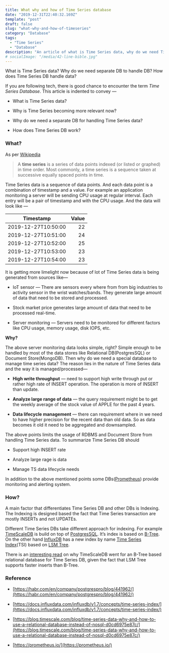```yaml
---
title: What why and how of Time Series database
date: "2019-12-31T22:40:32.169Z"
template: "post"
draft: false
slug: "what-why-and-how-of-timeseries"
category: "Database"
tags:
  - "Time Series"
  - "Database"
description: "An article of what is Time Series data, why do we need Time Series database and how does Time Series database work."
# socialImage: "/media/42-line-bible.jpg"
---
```


What is Time Series data? Why do we need separate DB to handle DB? How does Time Series DB handle data?

If you are following tech, there is good chance to encounter the term *Time Series Database*. This article is indented to convey —

* What is Time Series data?

* Why is Time Series becoming more relevant now?

* Why do we need a separate DB for handling Time Series data?

* How does Time Series DB work?

### What?

As per [Wikipedia](https://en.wikipedia.org/wiki/Time_series)
> A **time series** is a series of data points indexed (or listed or graphed) in time order. Most commonly, a time series is a sequence taken at successive equally spaced points in time.

Time Series data is a sequence of data points. And each data point is a combination of timestamp and a value. For example an application monitoring a server will be sending CPU usage at regular interval. Each entry will be a pair of timestamp and with the CPU usage. And the data will look like —

|Timestamp|Value|
|-|-:|
|2019-12-27T10:50:00|22|
|2019-12-27T10:51:00|24|
|2019-12-27T10:52:00|25|
|2019-12-27T10:53:00|23|
|2019-12-27T10:54:00|23|



It is getting more limelight now because of lot of Time Series data is being generated from sources like—

* IoT sensor — There are sensors every where from from big industries to activity sensor in the wrist watches/bands. They generate large amount of data that need to be stored and processed.

* Stock market price generates large amount of data that need to be processed real-time.

* Server monitoring — Servers need to be monitored for different factors like CPU usage, memory usage, disk IOPS, etc.

**Why?**

The above server monitoring data looks simple, right? Simple enough to be handled by most of the data stores like Relational DB(PostgresSQL) or Document Store(MongoDB). Then why do we need a special database to manage time series data? The reason lies in the nature of Time Series data and the way it is managed/processed—

* **High write throughput** — need to support high write through put or rather high rate of INSERT operation. The operation is more of INSERT than update.

* **Analyze large range of data** — the query requirement might be to get the weekly average of the stock value of APPLE for the past 4 years.

* **Data lifecycle management** — there can requirement where in we need to have higher precision for the recent data than old data. So as data becomes it old it need to be aggregated and downsampled.

The above points limits the usage of RDBMS and Document Store from handling Time Series data. To summarize Time Series DB should

* Support high INSERT rate

* Analyze large rage is data

* Manage TS data lifecycle needs

In addition to the above mentioned points some DBs([Prometheus](https://prometheus.io/)) provide monitoring and alerting system.

### How?

A main factor that differentiates Time Series DB and other DBs is Indexing. The Indexing is designed based the fact that Time Series transaction are mostly INSERTs and not UPDATEs.

Different Time Series DBs take different approach for indexing. For example [TimeScaleDB](https://www.timescale.com/) is build on top of [PostgresSQL](https://www.postgresql.org/). It’s index is based on [B-Tree](https://en.wikipedia.org/wiki/B-tree). On the other hand [InfluxDB](https://www.influxdata.com/) has a new index by name [Time Series Index](https://docs.influxdata.com/influxdb/v1.7/concepts/time-series-index/)(TSI) based on [LSM Tree](https://en.wikipedia.org/wiki/Log-structured_merge-tree).

There is an [interesting read](https://blog.timescale.com/blog/time-series-data-why-and-how-to-use-a-relational-database-instead-of-nosql-d0cd6975e87c/) on why TimeScaleDB went for an B-Tree based relational database for Time Series DB, given the fact that LSM Tree supports faster inserts than B-Tree.

### Reference

* [https://habr.com/en/company/postgrespro/blog/441962/](https://habr.com/en/company/postgrespro/blog/441962/)

* [https://docs.influxdata.com/influxdb/v1.7/concepts/time-series-index/](https://docs.influxdata.com/influxdb/v1.7/concepts/time-series-index/)

* [https://blog.timescale.com/blog/time-series-data-why-and-how-to-use-a-relational-database-instead-of-nosql-d0cd6975e87c/](https://blog.timescale.com/blog/time-series-data-why-and-how-to-use-a-relational-database-instead-of-nosql-d0cd6975e87c/)

* [https://prometheus.io/](https://prometheus.io/)
